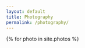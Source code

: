 ```yaml
---
layout: default
title: Photography
permalink: /photography/
---
```


<style>
.hovereffect {
width:100%;
height:100%;
float:left;
overflow:hidden;
position:relative;
text-align:center;
cursor:default;
}

.hovereffect .overlay {
width:100%;
height:100%;
position:absolute;
overflow:hidden;
top:0;
left:0;
opacity:0;
background-color:rgba(0,0,0,0.5);
-webkit-transition:all .4s ease-in-out;
transition:all .4s ease-in-out
}

.hovereffect img {
display:block;
position:relative;
-webkit-transition:all .4s linear;
transition:all .4s linear;
}

.hovereffect h2 {
text-transform:uppercase;
color:#fff;
text-align:center;
position:relative;
font-size:17px;
background:rgba(0,0,0,0.6);
-webkit-transform:translatey(-100px);
-ms-transform:translatey(-100px);
transform:translatey(-100px);
-webkit-transition:all .2s ease-in-out;
transition:all .2s ease-in-out;
padding:10px;
}

.hovereffect a.info {
text-decoration:none;
display:inline-block;
text-transform:uppercase;
color:#fff;
border:1px solid #fff;
background-color:transparent;
opacity:0;
filter:alpha(opacity=0);
-webkit-transition:all .2s ease-in-out;
transition:all .2s ease-in-out;
margin:50px 0 0;
padding:7px 14px;
}

.hovereffect a.info:hover {
box-shadow:0 0 5px #fff;
}

.hovereffect:hover img {
-ms-transform:scale(1.2);
-webkit-transform:scale(1.2);
transform:scale(1.2);
}

.hovereffect:hover .overlay {
opacity:1;
filter:alpha(opacity=100);
}

.hovereffect:hover h2,.hovereffect:hover a.info {
opacity:1;
filter:alpha(opacity=100);
-ms-transform:translatey(0);
-webkit-transform:translatey(0);
transform:translatey(0);
}

.hovereffect:hover a.info {
-webkit-transition-delay:.2s;
transition-delay:.2s;
}
</style>


<div class="row">

{% for photo in site.photos %}
  <div class="col-md-4">
    <div class="hovereffect">
        <img class="img-responsive" src="{{ photo.image_path }}" alt="">
        <div class="overlay">
           <h2>{{ photo.title }}</h2>
           <a class="info" href="#">link here</a>
        </div>
    </div>
  </div>
{% endfor %}

</div>
